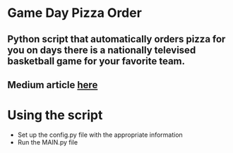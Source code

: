 # Game Day Pizza Order

## Python script that automatically orders pizza for you on days there is a nationally televised basketball game for your favorite team.
## Medium article [here](https://medium.com/@tilakpat/automating-pizza-orders-for-nba-games-using-python-df5ea4c841db)

# Using the script

- Set up the config.py file with the appropriate information
- Run the MAIN.py file

